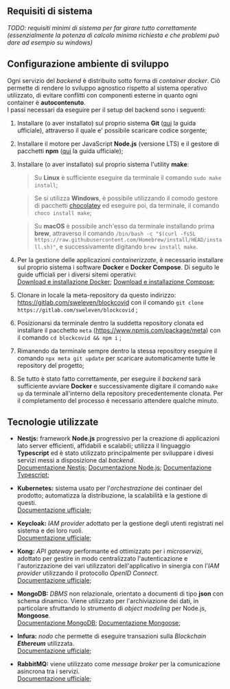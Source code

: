 ## Requisiti di sistema
*TODO: requisiti minimi di sistema per far girare tutto correttamente (essenzialmente la potenza di calcolo minima richiesta e che problemi può dare ad esempio su windows)*

## Configurazione ambiente di sviluppo
Ogni servizio del *backend* è distribuito sotto forma di *container docker*. Ciò permette di rendere lo sviluppo agnostico rispetto al sistema operativo utilizzato, di evitare conflitti con componenti esterne in quanto ogni container è **autocontenuto**.</br>
I passi necessari da eseguire per il setup del backend sono i seguenti:

1. Installare (o aver installato) sul proprio sistema **Git** ([qui](https://git-scm.com/book/en/v2/Getting-Started-Installing-Git) la guida ufficiale), attraverso il quale e' possibile scaricare codice sorgente;
   
2. Installare il motore per JavaScript **Node.js** (versione LTS) e il gestore di pacchetti **npm** ([qui](https://nodejs.org/it/download/) la guida ufficiale);
   
3. Installare (o aver installato) sul proprio sistema l'utility **make**:
   > Su **Linux** è sufficiente eseguire da terminale il comando `sudo make install`;</br> 

   > Se si utilizza **Windows**, è possibile utilizzando il comodo gestore di pacchetti [chocolatey](https://chocolatey.org/install) ed eseguire poi, da terminale, il comando `choco install make`;</br>

   > Su **macOS** è possibile anch'esso da terminale installando prima **brew**, attraverso il comando `/bin/bash -c "$(curl -fsSL https://raw.githubusercontent.com/Homebrew/install/HEAD/install.sh)"`, e successivamente digitando `brew install make`.
   
4. Per la gestione delle applicazioni *containerizzate*, è necessario installare sul proprio sistema i software **Docker** e **Docker Compose**.
Di seguito le guide ufficiali per i diversi sitemi operativi: </br>
[Download e installazione Docker](https://docs.docker.com/get-docker/);
[Download e installazione Compose](https://docs.docker.com/compose/install/);

5. Clonare in locale la meta-repository da questo indirizzo: https://gitlab.com/sweleven/blockcovid con il comando ```git clone https://gitlab.com/sweleven/blockcovid``` ;

6. Posizionarsi da terminale dentro la suddetta repository clonata ed installare il pacchetto `meta` (https://www.npmjs.com/package/meta) con il comando ```cd blockcovid && npm i``` ;
   
7. Rimanendo da terminale sempre dentro la stessa repository eseguire il comando `npx meta git update` per scaricare automaticamente tutte le repository del progetto;
   
8. Se tutto è stato fatto correttamente, per eseguire il *backend* sarà sufficiente avviare **Docker** e successivamente digitare il comando `make up` da terminale all'interno della repository precedentemente clonata. Per il completamento del processo è necessario attendere qualche minuto.

   
## Tecnologie utilizzate
- **Nestjs:** framework **Node.js** progressivo per la creazione di applicazioni lato server efficienti, affidabili e scalabili; utilizza il linguaggio **Typescript** ed è stato utilizzato principalmente per sviluppare i divesi servizi messi a disposizione dal *backend*. </br>
  [Documentazione Nestjs](https://docs.nestjs.com/);
  [Documentazione Node.js](https://nodejs.org/it/docs/);
  [Documentazione Typescript](https://www.typescriptlang.org/docs/handbook/typescript-in-5-minutes.html);

- **Kubernetes:** sistema usato per l'*orchestrazione* dei continaer del prodotto; automatizza la distribuzione, la scalabilità e la gestione di questi. </br>
  [Documentazione ufficiale](https://kubernetes.io/docs/home/);

- **Keycloak:** *IAM provider* adottato per la gestione degli utenti registrati nel sistema e dei loro ruoli. </br>
  [Documentazione ufficiale](https://www.keycloak.org/documentation);

- **Kong:** *API gateway* performante ed ottimizzato per i *microservizi*, adottato per gestire in modo centralizzato l'autenticazione e l'autorizzazione dei vari utilizzatori dell'applicativo in sinergia con l'*IAM provider* utilizzando il protocollo *OpenID Connect*. </br> 
  [Documentazione ufficiale](https://docs.konghq.com/?_ga=2.93577566.2121013021.1620045998-1484959525.1616409224&_gac=1.93528815.1616409224.CjwKCAjwgOGCBhAlEiwA7FUXkho9rTweO3FbOmCNUyXX7SyL0HWzMge4NZM3ilDQ3Znv9COIPgnjBxoCTmMQAvD_BwE);

- **MongoDB:** *DBMS* non relazionale, orientato a documenti di tipo **json** con schema dinamico. Viene utilizzato per l'archiviazione dei dati, in particolare sfruttando lo strumento di *object modeling* per Node.js, **Mongoose**. </br>
  [Documentazione MongoDB](https://docs.mongodb.com/manual/);
  [Documentazione Mongoose](https://mongoosejs.com/docs/guide.html);

- **Infura:** *nodo* che permette di eseguire transazioni sulla *Blockchain **Ethereum*** utilizzata. </br>
  [Documentazione ufficiale](https://infura.io/docs/ethereum);

- **RabbitMQ:** viene utilizzato come *message broker* per la comunicazione asincrona tra i servizi. </br>
  [Documentazione ufficiale](https://www.rabbitmq.com/documentation.html);





